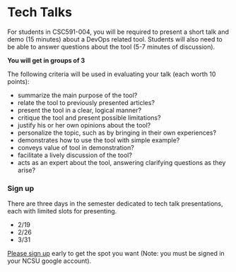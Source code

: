 # Tech Talks

For students in CSC591-004, you will be required to present a short talk and demo (15 minutes) about a DevOps related tool.
Students will also need to be able to answer questions about the tool (5-7 minutes of discussion).

**You will get in groups of 3**

The following criteria will be used in evaluating your talk (each worth 10 points):

* summarize the main purpose of the tool?
* relate the tool to previously presented articles?
* present the tool in a clear, logical manner?
* critique the tool and present possible limitations?
* justify his or her own opinions about the tool?
* personalize the topic, such as by bringing in their own experiences?
* demonstrates how to use the tool with simple example?
* conveys value of tool in demonstration? 
* facilitate a lively discussion of the tool?
* acts as an expert about the tool, answering clarifying questions as they arise?

### Sign up

There are three days in the semester dedicated to tech talk presentations, each with limited slots for presenting.

* 2/19
* 2/26
* 3/31

[Please sign up](https://docs.google.com/spreadsheets/d/1O-wlyoBNE71SNnm_tehc5CzekDZt0pmMjlZw06RauVM/edit#gid=0) early to get the spot you want (Note: you must be signed in your NCSU google account).

